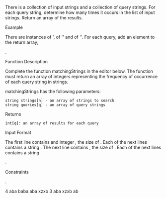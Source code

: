 There is a collection of input strings and a collection of query strings. For each query string, determine how many times it occurs in the list of input strings. Return an array of the results.

Example


There are instances of ', of '' and of ''. For each query, add an element to the return array,

.

Function Description

Complete the function matchingStrings in the editor below. The function must return an array of integers representing the frequency of occurrence of each query string in strings.

matchingStrings has the following parameters:

    string strings[n] - an array of strings to search
    string queries[q] - an array of query strings

Returns

    int[q]: an array of results for each query

Input Format

The first line contains and integer
, the size of .
Each of the next lines contains a string .
The next line contains , the size of .
Each of the next lines contains a string

.

Constraints



. 

4
aba
baba
aba
xzxb
3
aba
xzxb
ab